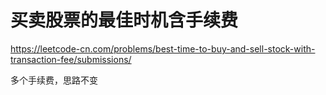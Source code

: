 # 买卖股票的最佳时机含手续费

https://leetcode-cn.com/problems/best-time-to-buy-and-sell-stock-with-transaction-fee/submissions/

多个手续费，思路不变